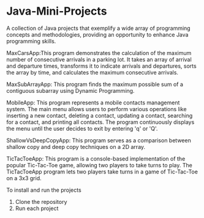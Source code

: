 # Java-Mini-Projects
A collection of Java projects that exemplify a wide array of programming concepts and methodologies, providing an 
opportunity to enhance Java programming skills.


MaxCarsApp:This program demonstrates the calculation of the maximum number of consecutive arrivals in a parking lot. It takes an array of arrival and departure times, transforms it to indicate arrivals and departures, sorts the array by time, and calculates the maximum consecutive arrivals.

MaxSubArrayApp: This program finds the maximum possible sum of a contiguous subarray using Dynamic Programming.

MobileApp: This program represents a mobile contacts management system. The main menu allows users to perform various operations like inserting a new contact, deleting a contact, updating a contact, searching for a contact, and printing all contacts. The program continuously displays the menu until the user decides to exit by entering 'q' or 'Q'.

ShallowVsDeepCopyApp: This program serves as a comparison between shallow copy and deep copy techniques on a 2D array.

TicTacToeApp: This program is a console-based implementation of the popular Tic-Tac-Toe game, allowing two players to take turns to play. The TicTacToeApp program lets two players take turns in a game of Tic-Tac-Toe on a 3x3 grid. 

To install and run the projects 
1. Clone the repository
2. Run each project
